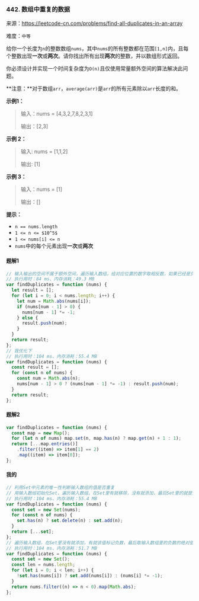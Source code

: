 ### 442. 数组中重复的数据

来源：<https://leetcode-cn.com/problems/find-all-duplicates-in-an-array>

难度：`中等`

给你一个长度为`n`的整数数组`nums`，其中`nums`的所有整数都在范围`[1,n]`内，且每个整数出现**一次**或**两次**。请你找出所有出现**两次**的整数，并以数组形式返回。

你必须设计并实现一个时间复杂度为`O(n)`且仅使用常量额外空间的算法解决此问题。

**注意：**对于数组`arr`，`average(arr)`是`arr`的所有元素除以`arr`长度的和。

**示例1：**

> 输入：nums = [4,3,2,7,8,2,3,1]
>
> 输出：[2,3]

**示例 2：**

> 输入: nums = [1,1,2]
>
> 输出: [1]

**示例 3：**

> 输入：nums = [1]
>
> 输出：[]

**提示：**

- `n == nums.length`
- `1 <= n <= $10^5$`
- `1 <= nums[i] <= n`
- `nums`中的每个元素出现**一次**或**两次**

<!-- tabs:start -->

#### **题解1**

```javascript
// 输入输出的空间不属于额外空间，遍历输入数组，给对应位置的数字取相反数，如果已经是负数，说明前面已经出现过，直接放入输出数组。
// 执行用时：84 ms、内存消耗：49.3 MB
var findDuplicates = function (nums) {
  let result = [];
  for (let i = 0; i < nums.length; i++) {
    let num = Math.abs(nums[i]);
    if (nums[num - 1] > 0) {
      nums[num - 1] *= -1;
    } else {
      result.push(num);
    }
  }
  return result;
};
// 我优化下
// 执行用时：104 ms、内存消耗：55.4 MB
var findDuplicates = function (nums) {
  const result = [];
  for (const n of nums) {
    const num = Math.abs(n);
    nums[num - 1] > 0 ? (nums[num - 1] *= -1) : result.push(num);
  }
  return result;
};
```

#### **题解2**

```javascript
var findDuplicates = function (nums) {
  const map = new Map();
  for (let n of nums) map.set(n, map.has(n) ? map.get(n) + 1 : 1);
  return [...map.entries()]
    .filter((item) => item[1] == 2)
    .map((item) => item[0]);
};
```

#### **我的**

```javascript
// 利用Set中元素的唯一性判断输入数组的值是否重复
// 用输入数组初始化Set，遍历输入数组，在Set里有就移除，没有就添加，最后Set里的就是重复的
// 执行用时：104 ms、内存消耗：55.4 MB
var findDuplicates = function (nums) {
  const set = new Set(nums);
  for (const n of nums) {
    set.has(n) ? set.delete(n) : set.add(n);
  }
  return [...set];
};
// 遍历输入数组，在Set里没有就添加，有就该值标记负数，最后取输入数组里的负数的绝对值
// 执行用时：104 ms、内存消耗：51.7 MB
var findDuplicates = function (nums) {
  const set = new Set();
  const len = nums.length;
  for (let i = 0; i < len; i++) {
    !set.has(nums[i]) ? set.add(nums[i]) : (nums[i] *= -1);
  }
  return nums.filter((n) => n < 0).map(Math.abs);
};
```

<!-- tabs:end -->
